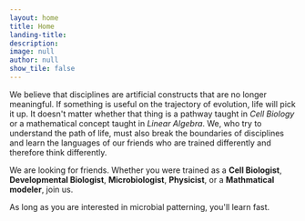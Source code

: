 ```yaml
---
layout: home
title: Home
landing-title:
description:
image: null
author: null
show_tile: false
---
```


<p>We believe that disciplines are artificial constructs that are no longer meaningful. If something is useful on the trajectory of evolution, life will pick it up. It doesn't matter whether that thing is a pathway taught in <i>Cell Biology</i> or a mathematical concept taught in <i>Linear Algebra</i>. We, who try to understand the path of life, must also break the boundaries of disciplines and learn the languages of our friends who are trained differently and therefore think differently. </p>
<p>We are looking for friends. Whether you were trained as a <b>Cell Biologist</b>, <b>Developmental Biologist</b>, <b>Microbiologist</b>, <b>Physicist</b>, or a <b>Mathmatical modeler</b>, join us. </p>
<p>As long as you are interested in microbial patterning, you'll learn fast.</p>
